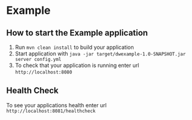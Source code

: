 # Example

How to start the Example application
---

1. Run `mvn clean install` to build your application
1. Start application with `java -jar target/dwexample-1.0-SNAPSHOT.jar server config.yml`
1. To check that your application is running enter url `http://localhost:8080`

Health Check
---

To see your applications health enter url `http://localhost:8081/healthcheck`
